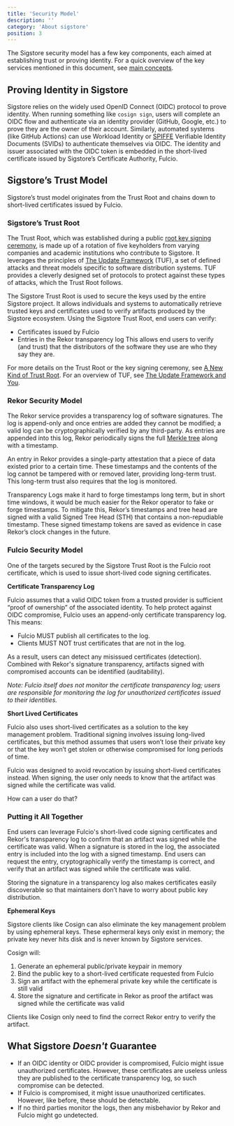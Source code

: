 ```yaml
---
title: 'Security Model'
description: ''
category: 'About sigstore'
position: 3
---
```


The Sigstore security model has a few key components, each aimed at establishing trust or proving identity. For a quick overview of the key services mentioned in this document, see [main concepts](main-concepts).

## Proving Identity in Sigstore

Sigstore relies on the widely used OpenID Connect (OIDC) protocol to prove identity. When running something like `cosign sign`, users will complete an OIDC flow and authenticate via an identity provider (GitHub, Google, etc.) to prove they are the owner of their account. Similarly, automated systems (like GitHub Actions) can use Workload Identity or [SPIFFE](https://spiffe.io/) Verifiable Identity Documents (SVIDs) to authenticate themselves via OIDC. The identity and issuer associated with the OIDC token is embedded in the short-lived certificate issued by Sigstore’s Certificate Authority, Fulcio. 

## Sigstore’s Trust Model

Sigstore’s trust model originates from the Trust Root and chains down to short-lived certificates issued by Fulcio. 

### Sigstore’s Trust Root

The Trust Root, which was established during a public [root key signing ceremony](https://www.youtube.com/watch?v=GEuFsc8Zm9U), is made up of a rotation of five keyholders from varying companies and academic institutions who contribute to Sigstore. It leverages the principles of [The Update Framework](https://theupdateframework.io/) (TUF), a set of defined attacks and threat models specific to software distribution systems. TUF provides a cleverly designed set of protocols to protect against these types of attacks, which the Trust Root follows.

The Sigstore Trust Root is used to secure the keys used by the entire Sigstore project. It allows individuals and systems to automatically retrieve trusted keys and certificates used to verify artifacts produced by the Sigstore ecosystem. Using the Sigstore Trust Root, end users can verify:
* Certificates issued by Fulcio
* Entries in the Rekor transparency log
This allows end users to verify (and trust) that the distributors of the software they use are who they say they are.

For more details on the Trust Root or the key signing ceremony, see [A New Kind of Trust Root](https://blog.sigstore.dev/a-new-kind-of-trust-root-f11eeeed92ef). For an overview of TUF, see [The Update Framework and You](https://blog.sigstore.dev/the-update-framework-and-you-2f5cbaa964d5).

### Rekor Security Model
The Rekor service provides a transparency log of software signatures. The log is append-only and once entries are added they cannot be modified; a valid log can be cryptographically verified by any third-party. As entries are appended into this log, Rekor periodically signs the full [Merkle tree](https://transparency.dev) along with a timestamp.

An entry in Rekor provides a single-party attestation that a piece of data existed prior to a certain time. These timestamps and the contents of the log cannot be tampered with or removed later, providing long-term trust. This long-term trust also requires that the log is monitored.

Transparency Logs make it hard to forge timestamps long term, but in short time windows, it would be much easier for the Rekor operator to fake or forge timestamps. To mitigate this, Rekor’s timestamps and tree head are signed with a valid Signed Tree Head (STH) that contains a non-repudiable timestamp. These signed timestamp tokens are saved as evidence in case Rekor’s clock changes in the future.

### Fulcio Security Model

One of the targets secured by the Sigstore Trust Root is the Fulcio root certificate, which is used to issue short-lived code signing certificates. 

**Certificate Transparency Log**

Fulcio assumes that a valid OIDC token from a trusted provider is sufficient “proof of ownership” of the associated identity.  To help protect against OIDC compromise, Fulcio uses an append-only certificate transparency log. This means:

* Fulcio MUST publish all certificates to the log.
* Clients MUST NOT trust certificates that are not in the log.

As a result, users can detect any misissued certificates (detection). Combined with Rekor's signature transparency, artifacts signed with compromised accounts can be identified (auditability).

_Note: Fulcio itself does not monitor the certificate transparency log; users are responsible for monitoring the log for unauthorized certificates issued to their identities._

**Short Lived Certificates**

Fulcio also uses short-lived certificates as a solution to the key management problem. Traditional signing involves issuing long-lived certificates, but this method assumes that users won’t lose their private key or that the key won’t get stolen or otherwise compromised for long periods of time.

Fulcio was designed to avoid revocation by issuing short-lived certificates instead. When signing, the user only needs to know that the artifact was signed while the certificate was valid. 

How can a user do that?

### Putting it All Together

End users can leverage Fulcio's short-lived code signing certificates and Rekor's transparency log to confirm that an artifact was signed while the certificate was valid. When a signature is stored in the log, the associated entry is included into the log with a signed timestamp. End users can request the entry, cryptographically verify the timestamp is correct, and verify that an artifact was signed while the certificate was valid.

Storing the signature in a transparency log also makes certificates easily discoverable so that maintainers don’t have to worry about public key distribution.

**Ephemeral Keys**

Sigstore clients like Cosign can also eliminate the key management problem by using ephemeral keys. These ephermeral keys only exist in memory; the private key never hits disk and is never known by Sigstore services.

Cosign will:
1. Generate an ephemeral public/private keypair in memory
1. Bind the public key to a short-lived certificate requested from Fulcio
1. Sign an artifact with the ephemeral private key while the certificate is still valid
1. Store the signature and certificate in Rekor as proof the artifact was signed while the certificate was valid

Clients like Cosign only need to find the correct Rekor entry to verify the artifact.

## What Sigstore *Doesn't* Guarantee

- If an OIDC identity or OIDC provider is compromised, Fulcio might issue unauthorized certificates. However, these certificates are useless unless they are published to the certificate transparency log, so such compromise can be detected.
- If Fulcio is compromised, it might issue unauthorized certificates. However, like before, these should be detectable.
- If no third parties monitor the logs, then any misbehavior by Rekor and Fulcio might go undetected.
